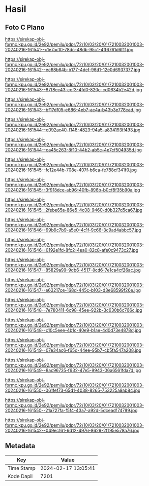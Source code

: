 # Hasil

## Foto C Plano

https://sirekap-obj-formc.kpu.go.id/2e92/pemilu/pdpr/72/10/03/20/01/7210032001003-20240216-161541--c1e7ac10-78dc-48db-95c1-4ff6761d6f1f.jpg

https://sirekap-obj-formc.kpu.go.id/2e92/pemilu/pdpr/72/10/03/20/01/7210032001003-20240216-161542--ec88b64b-b177-4def-96d1-12e0d6937377.jpg

https://sirekap-obj-formc.kpu.go.id/2e92/pemilu/pdpr/72/10/03/20/01/7210032001003-20240216-161543--87f8ec43-ccf3-4fd0-820c-cd0634b2e42d.jpg

https://sirekap-obj-formc.kpu.go.id/2e92/pemilu/pdpr/72/10/03/20/01/7210032001003-20240216-161543--bf17df05-e686-4eb7-ac4a-b43b3e778cad.jpg

https://sirekap-obj-formc.kpu.go.id/2e92/pemilu/pdpr/72/10/03/20/01/7210032001003-20240216-161544--e092ac40-f148-4823-94a5-a834193ff493.jpg

https://sirekap-obj-formc.kpu.go.id/2e92/pemilu/pdpr/72/10/03/20/01/7210032001003-20240216-161544--ca45c263-8f10-44b2-ab5c-4e7cf504935d.jpg

https://sirekap-obj-formc.kpu.go.id/2e92/pemilu/pdpr/72/10/03/20/01/7210032001003-20240216-161545--fc12e44b-708e-407f-b6ca-fe788cf341f0.jpg

https://sirekap-obj-formc.kpu.go.id/2e92/pemilu/pdpr/72/10/03/20/01/7210032001003-20240216-161545--3f918dce-ab96-40fb-896b-b0cf8f35b90a.jpg

https://sirekap-obj-formc.kpu.go.id/2e92/pemilu/pdpr/72/10/03/20/01/7210032001003-20240216-161545--2febe65a-86e5-4c08-9460-d0b327d5ca67.jpg

https://sirekap-obj-formc.kpu.go.id/2e92/pemilu/pdpr/72/10/03/20/01/7210032001003-20240216-161546--99b9c7b9-a5e0-4c1f-9c66-3c9ad4abbc57.jpg

https://sirekap-obj-formc.kpu.go.id/2e92/pemilu/pdpr/72/10/03/20/01/7210032001003-20240216-161546--0192e1fd-8fc2-4ea0-82c8-afe0c9473c27.jpg

https://sirekap-obj-formc.kpu.go.id/2e92/pemilu/pdpr/72/10/03/20/01/7210032001003-20240216-161547--85829a99-9db6-4517-8cd6-7e1ca4cf26ac.jpg

https://sirekap-obj-formc.kpu.go.id/2e92/pemilu/pdpr/72/10/03/20/01/7210032001003-20240216-161547--e63217ce-168d-445c-b103-d3e68599f26e.jpg

https://sirekap-obj-formc.kpu.go.id/2e92/pemilu/pdpr/72/10/03/20/01/7210032001003-20240216-161548--7e780411-6c98-45ee-922b-3c630b6c766c.jpg

https://sirekap-obj-formc.kpu.go.id/2e92/pemilu/pdpr/72/10/03/20/01/7210032001003-20240216-161548--c10c5eee-4b1c-40e9-b1ae-4d0d73e4878d.jpg

https://sirekap-obj-formc.kpu.go.id/2e92/pemilu/pdpr/72/10/03/20/01/7210032001003-20240216-161549--07e34ac6-f65d-44ee-95b7-cb5fa547a208.jpg

https://sirekap-obj-formc.kpu.go.id/2e92/pemilu/pdpr/72/10/03/20/01/7210032001003-20240216-161549--8ac96735-f632-47e5-9943-06a6561fda7d.jpg

https://sirekap-obj-formc.kpu.go.id/2e92/pemilu/pdpr/72/10/03/20/01/7210032001003-20240216-161550--061fef73-65d1-4038-8265-753225a9ab84.jpg

https://sirekap-obj-formc.kpu.go.id/2e92/pemilu/pdpr/72/10/03/20/01/7210032001003-20240216-161550--21a727fa-f5f4-43a7-a92d-5dcead174789.jpg

https://sirekap-obj-formc.kpu.go.id/2e92/pemilu/pdpr/72/10/03/20/01/7210032001003-20240216-161542--049ec161-6d12-4976-8629-2f195e578a76.jpg


## Metadata

| Key        | Value               |
| ---------- | ------------------- |
| Time Stamp | 2024-02-17 13:05:41 |
| Kode Dapil | 7201                |



